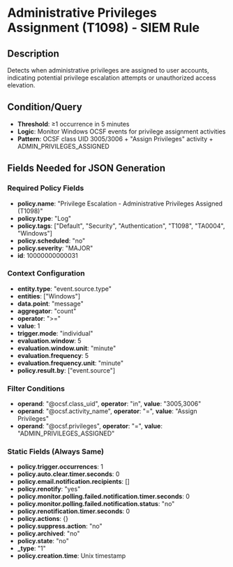 # Administrative Privileges Assignment (T1098) - SIEM Rule

## Description
Detects when administrative privileges are assigned to user accounts, indicating potential privilege escalation attempts or unauthorized access elevation.

## Condition/Query
- **Threshold**: ≥1 occurrence in 5 minutes
- **Logic**: Monitor Windows OCSF events for privilege assignment activities
- **Pattern**: OCSF class UID 3005/3006 + "Assign Privileges" activity + ADMIN_PRIVILEGES_ASSIGNED

## Fields Needed for JSON Generation

### Required Policy Fields
- **policy.name**: "Privilege Escalation - Administrative Privileges Assigned (T1098)"
- **policy.type**: "Log"
- **policy.tags**: ["Default", "Security", "Authentication", "T1098", "TA0004", "Windows"]
- **policy.scheduled**: "no"
- **policy.severity**: "MAJOR"
- **id**: 10000000000031

### Context Configuration
- **entity.type**: "event.source.type"
- **entities**: ["Windows"]
- **data.point**: "message"
- **aggregator**: "count"
- **operator**: ">="
- **value**: 1
- **trigger.mode**: "individual"
- **evaluation.window**: 5
- **evaluation.window.unit**: "minute"
- **evaluation.frequency**: 5
- **evaluation.frequency.unit**: "minute"
- **policy.result.by**: ["event.source"]

### Filter Conditions
- **operand**: "@ocsf.class_uid", **operator**: "in", **value**: "3005,3006"
- **operand**: "@ocsf.activity_name", **operator**: "=", **value**: "Assign Privileges"
- **operand**: "@ocsf.privileges", **operator**: "=", **value**: "ADMIN_PRIVILEGES_ASSIGNED"

### Static Fields (Always Same)
- **policy.trigger.occurrences**: 1
- **policy.auto.clear.timer.seconds**: 0
- **policy.email.notification.recipients**: []
- **policy.renotify**: "yes"
- **policy.monitor.polling.failed.notification.timer.seconds**: 0
- **policy.monitor.polling.failed.notification.status**: "no"
- **policy.renotification.timer.seconds**: 0
- **policy.actions**: {}
- **policy.suppress.action**: "no"
- **policy.archived**: "no"
- **policy.state**: "no"
- **_type**: "1"
- **policy.creation.time**: Unix timestamp